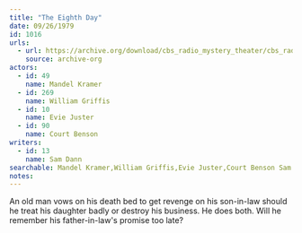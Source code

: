 ```yaml
---
title: "The Eighth Day"
date: 09/26/1979
id: 1016
urls: 
  - url: https://archive.org/download/cbs_radio_mystery_theater/cbs_radio_mystery_theater-1001-1050.zip/cbs_radio_mystery_theater-1001-1050%2Fcbsrmt_1016_the_eighth_day.mp3
    source: archive-org
actors:  
  - id: 49
    name: Mandel Kramer  
  - id: 269
    name: William Griffis  
  - id: 10
    name: Evie Juster  
  - id: 90
    name: Court Benson
writers:  
  - id: 13
    name: Sam Dann
searchable: Mandel Kramer,William Griffis,Evie Juster,Court Benson Sam Dann
notes:  
---
```

An old man vows on his death bed to get revenge on his son-in-law should he treat his daughter badly or destroy his business. He does both. Will he remember his father-in-law's promise too late?